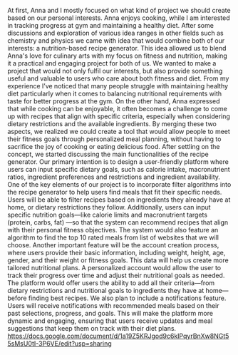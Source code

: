 At first, Anna and I mostly focused on what kind of project we should create based on our personal interests. Anna enjoys cooking, while I am interested in tracking progress at gym and maintaining a healthy diet. After some discussions and exploration of various idea ranges in other fields such as chemistry and physics we came with idea that would combine both of our interests: a nutrition-based recipe generator. This idea allowed us to blend Anna's love for culinary arts with my focus on fitness and nutrition, making it a practical and engaging project for both of us.
We wanted to make a project that would not only fulfil our interests, but also provide something useful and valuable to users who care about both fitness and diet. From my experience I’ve noticed that many people struggle with maintaining healthy diet particularly when it comes to balancing nutritional requirements with taste for better progress at the gym. On the other hand, Anna expressed that while cooking can be enjoyable, it often becomes a challenge to come up with recipes that align with specific criteria, especially when considering dietary restrictions and the available ingredients. By merging these two aspects, we realized we could create a tool that would allow people to meet their fitness goals through personalized meal planning, without having to sacrifice the joy of cooking or eating delicious food.
After settling on the concept, we started discussing the main functionalities of the recipe generator. Our primary intention is to design a user-friendly platform where users can input specific dietary goals, such as calorie intake, macronutrient ratios, ingredient preferences and restrictions and ingredient availability. One of the key elements of our project is to incorporate filter algorithms into the recipe generator to help users find meals that fit their specific needs. Users will be able to filter recipes based on ingredients they already have at home, or dietary restrictions they follow. Additionally, users can input specific nutrition goals—like calorie limits and macronutrient targets (protein, carbs, fat) —so that the system can recommend recipes that align with their personal fitness objectives. The system would also feature an algorithm to find the top 10 rated meals from list of websites that we will choose.
Another important feature will be the account creation process, where users provide their basic information, including weight, height, age, gender, and their weight or fitness goals. This data will help us create more tailored nutritional plans. A personalized account would allow the user to track their progress over time and adjust their nutritional goals as needed. The platform would offer users the ability to add all their criteria—from dietary restrictions and nutritional goals to ingredients they have at home—before finding best recipes.
We also plan to include a notifications feature. Users will receive notifications with recommended meals based on their past selections, progress, and goals. This will make the platform more dynamic and engaging, ensuring that users receive updates and meal suggestions that keep them on track with their diet plans.
https://docs.google.com/document/d/1a19Z5KRJgod9c6kIPqyrBnXw8NGt55sMsU0tI-3P6VE/edit?usp=sharing
